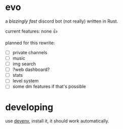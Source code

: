 # evo

a _blazingly fast_ discord bot (not really) written in Rust.

current features:
none 👍

planned for this rewrite:

- [ ] private channels
- [ ] music
- [ ] img search
- [ ] ?web dashboard?
- [ ] stats
- [ ] level system
- [ ] some dm features if that's possible

# developing

use [devenv](https://devenv.sh/), install it, it should work automatically.
